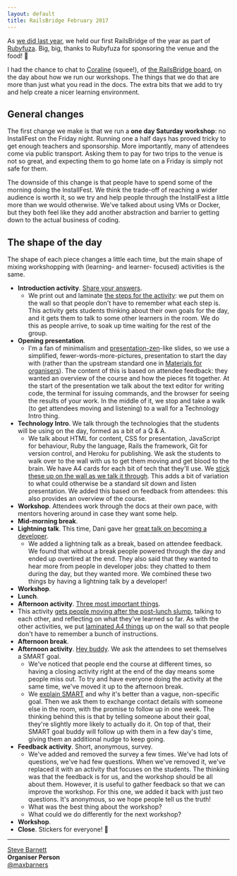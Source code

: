 ```yaml
---
layout: default
title: RailsBridge February 2017
---
```


As [we did last year](/2016/01/31/january-2016-review.html), we held our first RailsBridge of the year as part of [Rubyfuza](http://www.rubyfuza.org/). Big, big, thanks to Rubyfuza for sponsoring the venue and the food! 🙌

I had the chance to chat to [Coraline](http://where.coraline.codes/) (squee!), of [the RailsBridge board](http://railsbridge.org/about/team), on the day about how we run our workshops. The things that we do that are more than just what you read in the docs. The extra bits that we add to try and help create a nicer learning environment.

## General changes

The first change we make is that we run a **one day Saturday workshop**: no InstallFest on the Friday night. Running one a half days has proved tricky to get enough teachers and sponsorship. More importantly, many of attendees come via public transport. Asking them to pay for two trips to the venue is not so great, and expecting them to go home late on a Friday is simply not safe for them.

The downside of this change is that people have to spend some of the morning doing the InstallFest. We think the trade-off of reaching a wider audience is worth it, so we try and help people through the InstallFest a little more than we would otherwise. We've talked about using VMs or Docker, but they both feel like they add another abstraction and barrier to getting down to the actual business of coding.


## The shape of the day

The shape of each piece changes a little each time, but the main shape of mixing workshopping with (learning- and learner- focused) activities is the same.

- **Introduction activity**. [Share your answers](https://docs.railsbridgecapetown.org/workshop/activities#shareyouranswers).
    - We print out and laminate [the steps for the activity](https://github.com/RailsBridge-CapeTown/Activity-Printables/blob/master/share-your-answers.pdf): we put them on the wall so that people don't have to remember what each step is. This activity gets students thinking about their own goals for the day, and it gets them to talk to some other learners in the room. We do this as people arrive, to soak up time waiting for the rest of the group.
- **Opening presentation**.
    - I'm a fan of minimalism and [presentation-zen](http://www.presentationzen.com/)-like slides, so we use a simplified, fewer-words-more-pictures, presentation to start the day with (rather than the upstream standard one in [Materials for organisers](https://docs.railsbridgecapetown.org/workshop/)). The content of this is based on attendee feedback: they wanted an overview of the course and how the pieces fit together. At the start of the presentation we talk about the text editor for writing code, the terminal for issuing commands, and the browser for seeing the results of your work. In the middle of it, we stop and take a walk (to get attendees moving and listening) to a wall for a Technology Intro thing.
- **Technology Intro**. We talk through the technologies that the students will be using on the day, formed as a bit of a Q & A.
    - We talk about HTML for content, CSS for presentation, JavaScript for behaviour, Ruby the language, Rails the framework, Git for version control, and Heroku for publishing. We ask the students to walk over to the wall with us to get them moving and get blood to the brain. We have A4 cards for each bit of tech that they'll use. We [stick these up on the wall as we talk it through](/images/2017-02-04/tech-intro.jpg). This adds a bit of variation to what could otherwise be a standard sit down and listen presentation. We added this based on feedback from attendees: this also provides an overview of the course.
- **Workshop**. Attendees work through the docs at their own pace, with mentors hovering around in case they want some help.
- **Mid-morning break**.
- **Lightning talk**. This time, Dani gave her [great talk on becoming a developer](/2016/01/31/railsbridge-lightning-talk-danielle.html).
    - We added a lightning talk as a break, based on attendee feedback. We found that without a break people powered through the day and ended up overtired at the end. They also said that they wanted to hear more from people in developer jobs: they chatted to them during the day, but they wanted more. We combined these two things by having a lightning talk by a developer!
- **Workshop**.
- **Lunch**.
- **Afternoon activity**. [Three most important things](https://docs.railsbridgecapetown.org/workshop/activities#three-most-important-things).
- This activity [gets people moving after the post-lunch slump](/images/2017-02-04/three-most-important.jpg), talking to each other, and reflecting on what they've learned so far. As with the other activities, we put [laminated A4 things](https://github.com/RailsBridge-CapeTown/Activity-Printables/blob/master/three-most-important-things.pdf) up on the wall so that people don't have to remember a bunch of instructions.
- **Afternoon break**.
- **Afternoon activity**. [Hey buddy](https://docs.railsbridgecapetown.org/workshop/activities#heybuddy). We ask the attendees to set themselves a SMART goal.
    - We've noticed that people end the course at different times, so having a closing activity right at the end of the day means some people miss out. To try and have everyone doing the activity at the same time, we've moved it up to the afternoon break.
    - We [explain SMART](https://github.com/RailsBridge-CapeTown/Activity-Printables/blob/master/hey-buddy.pdf) and why it's better than a vague, non-specific goal. Then we ask them to exchange contact details with someone else in the room, with the promise to follow up in one week. The thinking behind this is that by telling someone about their goal, they're slightly more likely to actually do it. On top of that, their SMART goal buddy will follow up with them in a few day's time, giving them an additional nudge to keep going.
- **Feedback activity**. Short, anonymous, survey.
    - We've added and removed the survey a few times. We've had lots of questions, we've had few questions. When we've removed it, we've replaced it with an activity that focuses on the students. The thinking was that the feedback is for us, and the workshop should be all about them. However, it is useful to gather feedback so that we can improve the workshop. For this one, we added it back with just two questions. It's anonymous, so we hope people tell us the truth!
    - What was the best thing about the workshop?
    - What could we do differently for the next workshop?
- **Workshop**.
- **Close**. Stickers for everyone! 🎉

---

[Steve Barnett](http://www.meetup.com/RailsBridge-Cape-Town/members/60870592/)<br />
**Organiser Person**<br />
[@maxbarners](http://twitter.com/maxbarners)
